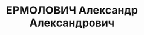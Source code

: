 ---
title: ЕРМОЛОВИЧ Александр Александрович
description: "Род. в 1909, Восточно-Сибирский кр., г. Иркутск, русский. Проживал:\
  \ Свердловская обл., Надеждинский р-н, п. Бокситстроя. Северо-Уральский бокситовый\
  \ рудник, нач.монтажной группы \n  Арестован 22.04.1937. Приговор: 13.01.1938 –\
  \ 20 лет тюремн.закл."
---